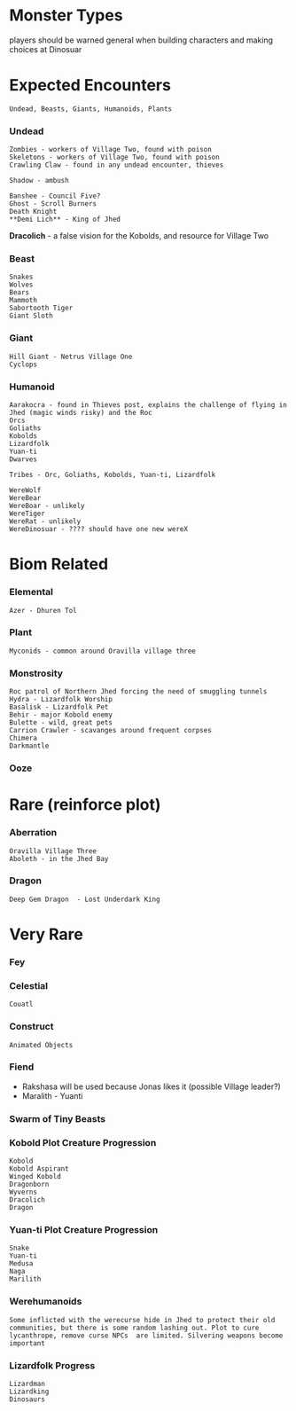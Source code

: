 # Monster Types

players should be warned general when building characters and making choices
at Dinosuar


# Expected Encounters

    Undead, Beasts, Giants, Humanoids, Plants
    
### Undead 
    
    Zombies - workers of Village Two, found with poison
    Skeletons - workers of Village Two, found with poison  
    Crawling Claw - found in any undead encounter, thieves
    
    Shadow - ambush
    
    Banshee - Council Five?
    Ghost - Scroll Burners
    Death Knight
    **Demi Lich** - King of Jhed
    
   **Dracolich** - a false vision for the Kobolds, and resource for Village Two
   
    
    

### Beast

    Snakes
    Wolves
    Bears
    Mammoth
    Sabortooth Tiger
    Giant Sloth

### Giant
    
    Hill Giant - Netrus Village One
    Cyclops

### Humanoid
    
    Aarakocra - found in Thieves post, explains the challenge of flying in Jhed (magic winds risky) and the Roc
    Orcs
    Goliaths
    Kobolds
    Lizardfolk
    Yuan-ti
    Dwarves
    
    Tribes - Orc, Goliaths, Kobolds, Yuan-ti, Lizardfolk

    WereWolf
    WereBear
    WereBoar - unlikely
    WereTiger
    WereRat - unlikely
    WereDinosuar - ???? should have one new wereX

# Biom Related

### Elemental
    Azer - Dhuren Tol

### Plant
    Myconids - common around Oravilla village three
### Monstrosity
    Roc patrol of Northern Jhed forcing the need of smuggling tunnels
    Hydra - Lizardfolk Worship
    Basalisk - Lizardfolk Pet
    Behir - major Kobold enemy
    Bulette - wild, great pets
    Carrion Crawler - scavanges around frequent corpses
    Chimera 
    Darkmantle
### Ooze



# Rare (reinforce plot)

### Aberration
    Oravilla Village Three
    Aboleth - in the Jhed Bay
    
### Dragon

    Deep Gem Dragon  - Lost Underdark King

# Very Rare

### Fey

### Celestial
    Couatl

### Construct
    Animated Objects

### Fiend

- Rakshasa will be used because Jonas likes it (possible Village leader?)
- Maralith - Yuanti

### Swarm of Tiny Beasts

### Kobold Plot Creature Progression
    Kobold
    Kobold Aspirant
    Winged Kobold
    Dragonborn
    Wyverns
    Dracolich
    Dragon

### Yuan-ti Plot Creature Progression
    Snake
    Yuan-ti
    Medusa
    Naga
    Marilith


### Werehumanoids
    Some inflicted with the werecurse hide in Jhed to protect their old communities, but there is some random lashing out. Plot to cure lycanthrope, remove curse NPCs  are limited. Silvering weapons become important
    
### Lizardfolk Progress
    Lizardman
    Lizardking
    Dinosaurs












